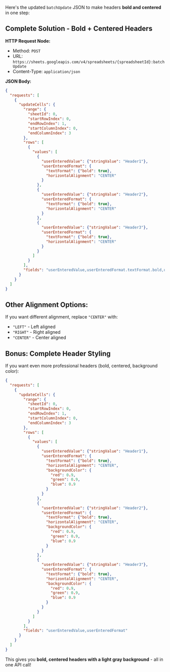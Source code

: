 Here's the updated `batchUpdate` JSON to make headers **bold and centered** in one step:

## Complete Solution - Bold + Centered Headers

**HTTP Request Node:**
- Method: `POST`
- URL: `https://sheets.googleapis.com/v4/spreadsheets/{spreadsheetId}:batchUpdate`
- Content-Type: `application/json`

**JSON Body:**
```json
{
  "requests": [
    {
      "updateCells": {
        "range": {
          "sheetId": 0,
          "startRowIndex": 0,
          "endRowIndex": 1,
          "startColumnIndex": 0,
          "endColumnIndex": 3
        },
        "rows": [
          {
            "values": [
              {
                "userEnteredValue": {"stringValue": "Header1"},
                "userEnteredFormat": {
                  "textFormat": {"bold": true},
                  "horizontalAlignment": "CENTER"
                }
              },
              {
                "userEnteredValue": {"stringValue": "Header2"},
                "userEnteredFormat": {
                  "textFormat": {"bold": true},
                  "horizontalAlignment": "CENTER"
                }
              },
              {
                "userEnteredValue": {"stringValue": "Header3"},
                "userEnteredFormat": {
                  "textFormat": {"bold": true},
                  "horizontalAlignment": "CENTER"
                }
              }
            ]
          }
        ],
        "fields": "userEnteredValue,userEnteredFormat.textFormat.bold,userEnteredFormat.horizontalAlignment"
      }
    }
  ]
}
```

## Other Alignment Options:

If you want different alignment, replace `"CENTER"` with:
- `"LEFT"` - Left aligned
- `"RIGHT"` - Right aligned
- `"CENTER"` - Center aligned

## Bonus: Complete Header Styling

If you want even more professional headers (bold, centered, background color):

```json
{
  "requests": [
    {
      "updateCells": {
        "range": {
          "sheetId": 0,
          "startRowIndex": 0,
          "endRowIndex": 1,
          "startColumnIndex": 0,
          "endColumnIndex": 3
        },
        "rows": [
          {
            "values": [
              {
                "userEnteredValue": {"stringValue": "Header1"},
                "userEnteredFormat": {
                  "textFormat": {"bold": true},
                  "horizontalAlignment": "CENTER",
                  "backgroundColor": {
                    "red": 0.9,
                    "green": 0.9,
                    "blue": 0.9
                  }
                }
              },
              {
                "userEnteredValue": {"stringValue": "Header2"},
                "userEnteredFormat": {
                  "textFormat": {"bold": true},
                  "horizontalAlignment": "CENTER",
                  "backgroundColor": {
                    "red": 0.9,
                    "green": 0.9,
                    "blue": 0.9
                  }
                }
              },
              {
                "userEnteredValue": {"stringValue": "Header3"},
                "userEnteredFormat": {
                  "textFormat": {"bold": true},
                  "horizontalAlignment": "CENTER",
                  "backgroundColor": {
                    "red": 0.9,
                    "green": 0.9,
                    "blue": 0.9
                  }
                }
              }
            ]
          }
        ],
        "fields": "userEnteredValue,userEnteredFormat"
      }
    }
  ]
}
```

This gives you **bold, centered headers with a light gray background** - all in one API call!